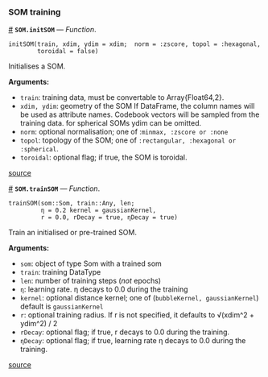 
<a id='SOM-training-1'></a>

### SOM training

<a id='SOM.initSOM' href='#SOM.initSOM'>#</a>
**`SOM.initSOM`** &mdash; *Function*.



```
initSOM(train, xdim, ydim = xdim;  norm = :zscore, topol = :hexagonal,
        toroidal = false)
```

Initialises a SOM.

**Arguments:**

  * `train`: training data, must be convertable to Array{Float64,2}.
  * `xdim, ydim`: geometry of the SOM          If DataFrame, the column names will be used as attribute names.          Codebook vectors will be sampled from the training data.          for spherical SOMs ydim can be omitted.
  * `norm`: optional normalisation; one of :`minmax, :zscore or :none`
  * `topol`: topology of the SOM; one of `:rectangular, :hexagonal or :spherical`.
  * `toroidal`: optional flag; if true, the SOM is toroidal.


<a target='_blank' href='https://github.com/andreasdominik/SOM.jl/blob/ccd9d532c4e3b763107b1c5177a06d91433bc70f/src/api.jl#L5-L20' class='documenter-source'>source</a><br>

<a id='SOM.trainSOM' href='#SOM.trainSOM'>#</a>
**`SOM.trainSOM`** &mdash; *Function*.



```
trainSOM(som::Som, train::Any, len;
         η = 0.2 kernel = gaussianKernel,
         r = 0.0, rDecay = true, ηDecay = true)
```

Train an initialised or pre-trained SOM.

**Arguments:**

  * `som`: object of type Som with a trained som
  * `train`: training DataType
  * `len`: number of training steps (*not* epochs)
  * `η`: learning rate. η decays to 0.0 during the training
  * `kernel`: optional distance kernel; one of (`bubbleKernel, gaussianKernel`)           default is `gaussianKernel`
  * `r`: optional training radius.      If r is not specified, it defaults to √(xdim^2 + ydim^2) / 2
  * `rDecay`: optional flag; if true, r decays to 0.0 during the training.
  * `ηDecay`: optional flag; if true, learning rate η decays to 0.0           during the training.


<a target='_blank' href='https://github.com/andreasdominik/SOM.jl/blob/ccd9d532c4e3b763107b1c5177a06d91433bc70f/src/api.jl#L45-L64' class='documenter-source'>source</a><br>


